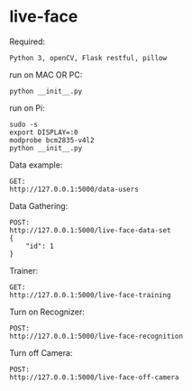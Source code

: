 # live-face
Required:
```
Python 3, openCV, Flask restful, pillow
```
run on MAC OR PC:
```
python __init__.py
```
run on Pi:
```
sudo -s
export DISPLAY=:0
modprobe bcm2835-v4l2
python __init__.py
```
Data example:
```
GET:
http://127.0.0.1:5000/data-users
```


Data Gathering:

```
POST:
http://127.0.0.1:5000/live-face-data-set
{
    "id": 1
}
```

Trainer:

```
GET:
http://127.0.0.1:5000/live-face-training
```

Turn on Recognizer:

```
POST:
http://127.0.0.1:5000/live-face-recognition
```

Turn off Camera:

```
POST:
http://127.0.0.1:5000/live-face-off-camera
```
